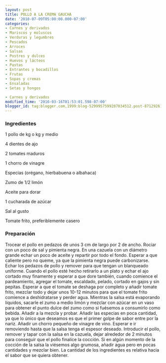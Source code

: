 ```yaml
---
layout: post
title: POLLO A LA CREMA GAUCHA
date: '2010-07-09T05:00:00.000-07:00'
categories:
- Carnes y derivados
- Mariscos y moluscos
- Verduras y legumbres
- Pescados
- Arroces
- Salsas
- Postres y dulces
- Huevos y lácteos
- Pastas
- Entrantes y bocadillos
- Frutas
- Sopas y cremas
- Ensaladas
- Setas y hongos

- Carnes y derivados
modified_time: '2016-03-16T01:53:01.598-07:00'
blogger_id: tag:blogger.com,1999:blog-5299957599287034512.post-8712926178886562322
---
```


<h3>Ingredientes</h3>

1 pollo de kg o kg y medio

4 dientes de ajo

2 tomates maduros

1 chorro de vinagre

Especias (orégano, hierbabuena o albahaca)

Zumo de 1/2 limón

Aceite para dorar

1 cucharada de azúcar

Sal al gusto

Tomate frito, preferiblemente casero

<h3>Preparación</h3>

Trocear el pollo en pedazos de unos 3 cm de largo por 2 de ancho. Rociar con un poco de sal y pimienta negra. En una cazuela con un diámetro grande echar un poco de aceite y repartir por todo el fondo. Esperar a que caliente pero no queme, ya que la pimienta negra puede carbonizarse. Echar los pedazos de pollo y remover para que tengan un blanqueado uniforme. Cuando el pollo esté hecho retirarlo a un plato y echar el ajo cortado muy finamente y esperar a que dore también, cuando comience el pardeamiento, agregar el tomate, escaldado, pelado, cortado en gajos y sin pepitas. Esperar a que el tomate se deshaga por completo y añadir tomate frito, mezclar todo y dejar unos 10-12 minutos para que el tomate frito comience a deshidratarse y perder agua. Mientras la salsa está evaporando líquidos, sacarle el zumo a medio limón y mezclar con azúcar en un vaso para obtener el punto dulce del zumo como si fuésemos a consumirlo como bebida. Añadir a la mezcla y probar. Añadir las especias en poca cantidad, ya que lo único que deseamos es que el primer golpe de sabor entre por la nariz. Añadir un chorro pequeño de vinagre de vino. Esperar e ir removiendo hasta que la salsa tenga el espesor deseado. Introducir el pollo, remover y tapar con la salsa en la cazuela, dejar alrededor de 2 minutos para conseguir que el pollo finalice la cocción. Si en algún momento de la cocción de la salsa la viésemos algo grumosa, añadir agua pero en pocas cantidades y mezclar bien. La cantidad de los ingredientes es relativa hacia el sabor que se quiera obtener.

